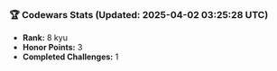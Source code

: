 ### 🏆 Codewars Stats (Updated: 2025-04-02 03:25:28 UTC)

- **Rank:** 8 kyu
- **Honor Points:** 3
- **Completed Challenges:** 1
